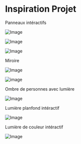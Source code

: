 # Inspiration Projet

Panneaux intéractifs

![Image](https://user-images.githubusercontent.com/90851771/186770072-9912e1d9-ef18-472c-864e-263cb904beb9.png)



![Image](https://user-images.githubusercontent.com/90851771/186770204-5b2e0182-c0b9-427e-b3ac-265436707ab5.png)



![Image](https://user-images.githubusercontent.com/90851771/186770247-91c58f92-debe-45e5-9675-ca4b1166210b.png)


Miroire

![Image](https://user-images.githubusercontent.com/90851771/186770361-efc5da68-b3d4-4136-a0b9-ca8dc69604ee.png)

![image](https://user-images.githubusercontent.com/90851771/187993919-b417555d-e92c-4fd6-80f6-bff40e011cf6.png)


Ombre de personnes avec lumière


![Image](https://user-images.githubusercontent.com/90851771/186771923-a619144f-e4d4-4ea7-9286-593d51322746.png)



Lumière planfond intéractif

![Image](https://user-images.githubusercontent.com/90851771/186770704-fbf51593-167c-4a9d-949a-3ad67a46425b.png)


Lumière de couleur intéractif

![Image](https://user-images.githubusercontent.com/90851771/186770770-5e2478f7-c2db-437d-981c-98eafe0fab49.png)


